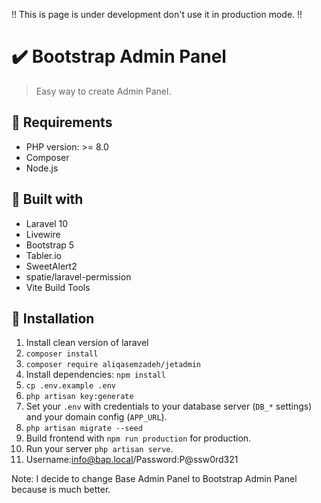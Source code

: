 !! This is page is under development don't use it in production mode. !!

✔️ Bootstrap Admin Panel
======================
>  Easy way to create Admin Panel.
>
## 🔌 Requirements

- PHP version: >= 8.0
- Composer
- Node.js


## 🧰 Built with

- Laravel 10
- Livewire
- Bootstrap 5
- Tabler.io
- SweetAlert2
- spatie/laravel-permission
- Vite Build Tools


## 🧾 Installation

1. Install clean version of laravel
2. `composer install`
3. `composer require aliqasemzadeh/jetadmin`
4. Install dependencies:
   `npm install`
4. `cp .env.example .env`
5. `php artisan key:generate`
6. Set your `.env` with credentials to your database server (`DB_*` settings) and your domain config (`APP_URL`).
7. `php artisan migrate --seed`
8. Build frontend with `npm run production` for production.
9. Run your server `php artisan serve`.
10. Username:info@bap.local/Password:P@ssw0rd321


Note:
I decide to change Base Admin Panel to Bootstrap Admin Panel because is much better.
